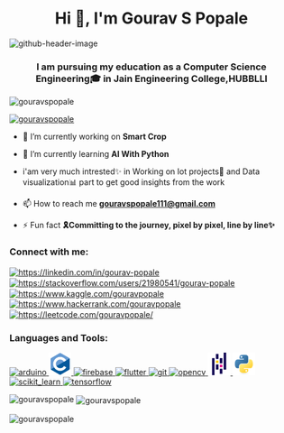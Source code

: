 <h1 align="center">Hi 👋, I'm Gourav S Popale</h1>

![github-header-image](https://github.com/Gouravspopale/Gouravspopale/assets/124276485/5264e948-d44c-42bb-86c0-74c432a5ad12)


<h3 align="center">I am pursuing my education as a Computer Science Engineering🎓 in Jain Engineering College,HUBBLLI</h3>
<!-- <img align="rigth" alt="coding" widh="200"  src="https://img.freepik.com/premium-vector/coding-programming-concept-illustration_188398-765.jpg" -->

<p align="left"> <img src="https://komarev.com/ghpvc/?username=gouravspopale&label=Profile%20views&color=0e75b6&style=flat" alt="gouravspopale" /> </p>

<p align="left"> <a href="https://github.com/ryo-ma/github-profile-trophy"><img src="https://github-profile-trophy.vercel.app/?username=gouravspopale" alt="gouravspopale" /></a> </p>

- 🔭 I’m currently working on **Smart Crop**

- 🌱 I’m currently learning **AI With Python**

- i'am very much intrested✨ in Working on Iot projects🚀 and Data visualization📊 part to get good insights from the work

- 📫 How to reach me **gouravspopale111@gmail.com**

- ⚡ Fun fact **🎗️Committing to the journey, pixel by pixel, line by line✨**

<h3 align="left">Connect with me:</h3>
<p align="left">
<a href="https://linkedin.com/in/https://linkedin.com/in/gourav-popale" target="blank"><img align="center" src="https://raw.githubusercontent.com/rahuldkjain/github-profile-readme-generator/master/src/images/icons/Social/linked-in-alt.svg" alt="https://linkedin.com/in/gourav-popale" height="30" width="40" /></a>
<a href="https://stackoverflow.com/users/https://stackoverflow.com/users/21980541/gourav-popale" target="blank"><img align="center" src="https://raw.githubusercontent.com/rahuldkjain/github-profile-readme-generator/master/src/images/icons/Social/stack-overflow.svg" alt="https://stackoverflow.com/users/21980541/gourav-popale" height="30" width="40" /></a>
<a href="https://kaggle.com/https://www.kaggle.com/gouravpopale" target="blank"><img align="center" src="https://raw.githubusercontent.com/rahuldkjain/github-profile-readme-generator/master/src/images/icons/Social/kaggle.svg" alt="https://www.kaggle.com/gouravpopale" height="30" width="40" /></a>
<a href="https://www.hackerrank.com/https://www.hackerrank.com/gouravpopale" target="blank"><img align="center" src="https://raw.githubusercontent.com/rahuldkjain/github-profile-readme-generator/master/src/images/icons/Social/hackerrank.svg" alt="https://www.hackerrank.com/gouravpopale" height="30" width="40" /></a>
<a href="https://www.leetcode.com/https://leetcode.com/gouravpopale/" target="blank"><img align="center" src="https://raw.githubusercontent.com/rahuldkjain/github-profile-readme-generator/master/src/images/icons/Social/leet-code.svg" alt="https://leetcode.com/gouravpopale/" height="30" width="40" /></a>
</p>

<h3 align="left">Languages and Tools:</h3>
<p align="left"> <a href="https://www.arduino.cc/" target="_blank" rel="noreferrer"> <img src="https://cdn.worldvectorlogo.com/logos/arduino-1.svg" alt="arduino" width="40" height="40"/> </a> <a href="https://www.cprogramming.com/" target="_blank" rel="noreferrer"> <img src="https://raw.githubusercontent.com/devicons/devicon/master/icons/c/c-original.svg" alt="c" width="40" height="40"/> </a> <a href="https://firebase.google.com/" target="_blank" rel="noreferrer"> <img src="https://www.vectorlogo.zone/logos/firebase/firebase-icon.svg" alt="firebase" width="40" height="40"/> </a> <a href="https://flutter.dev" target="_blank" rel="noreferrer"> <img src="https://www.vectorlogo.zone/logos/flutterio/flutterio-icon.svg" alt="flutter" width="40" height="40"/> </a> <a href="https://git-scm.com/" target="_blank" rel="noreferrer"> <img src="https://www.vectorlogo.zone/logos/git-scm/git-scm-icon.svg" alt="git" width="40" height="40"/> </a> <a href="https://opencv.org/" target="_blank" rel="noreferrer"> <img src="https://www.vectorlogo.zone/logos/opencv/opencv-icon.svg" alt="opencv" width="40" height="40"/> </a> <a href="https://pandas.pydata.org/" target="_blank" rel="noreferrer"> <img src="https://raw.githubusercontent.com/devicons/devicon/2ae2a900d2f041da66e950e4d48052658d850630/icons/pandas/pandas-original.svg" alt="pandas" width="40" height="40"/> </a> <a href="https://www.python.org" target="_blank" rel="noreferrer"> <img src="https://raw.githubusercontent.com/devicons/devicon/master/icons/python/python-original.svg" alt="python" width="40" height="40"/> </a> <a href="https://scikit-learn.org/" target="_blank" rel="noreferrer"> <img src="https://upload.wikimedia.org/wikipedia/commons/0/05/Scikit_learn_logo_small.svg" alt="scikit_learn" width="40" height="40"/> </a> <a href="https://www.tensorflow.org" target="_blank" rel="noreferrer"> <img src="https://www.vectorlogo.zone/logos/tensorflow/tensorflow-icon.svg" alt="tensorflow" width="40" height="40"/> </a> </p>

<p><img align="left" src="https://github-readme-stats.vercel.app/api/top-langs?username=gouravspopale&show_icons=true&locale=en&layout=compact" alt="gouravspopale" /></p>

<p>&nbsp;<img align="center" src="https://github-readme-stats.vercel.app/api?username=gouravspopale&show_icons=true&locale=en" alt="gouravspopale" /></p>

<p><img align="center" src="https://github-readme-streak-stats.herokuapp.com/?user=gouravspopale&" alt="gouravspopale" /></p>
